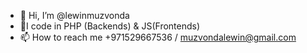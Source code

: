 - 👋 Hi, I’m @lewinmuzvonda
- 👀I code in PHP (Backends) & JS(Frontends)
- 📫 How to reach me +971529667536 / muzvondalewin@gmail.com

<!---
lewinmuzvonda/lewinmuzvonda is a ✨ special ✨ repository because its `README.md` (this file) appears on your GitHub profile.
You can click the Preview link to take a look at your changes.
--->
